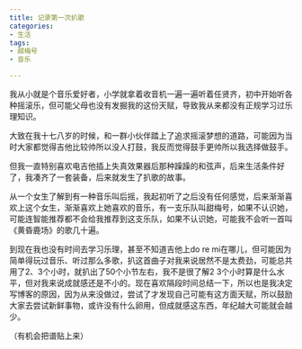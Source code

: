 ```yaml
---
title: 记录第一次扒歌
categories: 
- 生活 
tags: 
- 甜梅号
- 音乐

---
```


我从小就是个音乐爱好者，小学就拿着收音机一遍一遍听着任贤齐，初中开始听各种摇滚乐，但可能父母也没有发掘我的这份天赋，导致我从来都没有正规学习过乐理知识。

大致在我十七八岁的时候，和一群小伙伴踏上了追求摇滚梦想的道路，可能因为当时大家都觉得吉他比较帅所以没人打鼓，我反而觉得鼓手更帅所以我选择做鼓手。

但我一直特别喜欢电吉他插上失真效果器后那种躁躁的和弦声，后来生活条件好了，我凑齐了一套装备，后来就发生了扒歌的故事。

从一个女生了解到有一种音乐叫后摇，我起初听了之后没有任何感觉，后来渐渐喜欢上这个女生，渐渐喜欢上她喜欢的音乐，有一支乐队叫甜梅号，如果不认识她，可能连智能推荐都不会给我推荐到这支乐队，如果不认识她，可能我不会听一首叫《黄昏鹿场》的歌几十遍。

到现在我也没有时间去学习乐理，甚至不知道吉他上do re mi在哪儿，但可能因为简单得玩过音乐、听过那么多歌，扒这首曲子对我来说居然不是太费劲，可能总共用了2、3个小时，就扒出了50个小节左右，我不是很了解2 3个小时算是什么水平，但对我来说成就感还是不小的。现在喜欢隔段时间总结一下，所以也是我决定写博客的原因，因为从来没做过，尝试了才发现自己可能有这方面天赋，所以鼓励大家去尝试新鲜事物，或许没有什么卵用，但成就感这东西，年纪越大可能就会越少。

（有机会把谱贴上来）